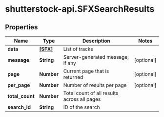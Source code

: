 # shutterstock-api.SFXSearchResults

## Properties
Name | Type | Description | Notes
------------ | ------------- | ------------- | -------------
**data** | [**[SFX]**](SFX.md) | List of tracks | 
**message** | **String** | Server-generated message, if any | [optional] 
**page** | **Number** | Current page that is returned | [optional] 
**per_page** | **Number** | Number of results per page | [optional] 
**total_count** | **Number** | Total count of all results across all pages | 
**search_id** | **String** | ID of the search | 


